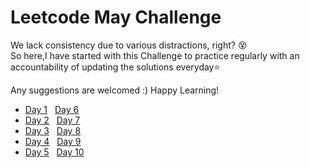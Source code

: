 # Leetcode May Challenge
We lack consistency due to various distractions, right? 😵  
So here,I have started with this Challenge to practice regularly with an accountability of updating the solutions everyday⭐  

Any suggestions are welcomed :) Happy Learning!

* [Day 1](https://leetcode.com/problems/backspace-string-compare/) &nbsp; [Day 6](https://leetcode.com/problems/remove-all-adjacent-duplicates-in-string-ii/)
* [Day 2](https://leetcode.com/problems/sort-array-by-parity/) &nbsp; [Day 7](https://leetcode.com/problems/132-pattern/)  
* [Day 3](https://leetcode.com/problems/shortest-unsorted-continuous-subarray/) &nbsp; [Day 8](https://leetcode.com/problems/flatten-nested-list-iterator/)
* [Day 4](https://leetcode.com/problems/max-number-of-k-sum-pairs/) &nbsp; [Day 9](https://leetcode.com/problems/letter-combinations-of-a-phone-number/)
* [Day 5](https://leetcode.com/problems/implement-stack-using-queues/) &nbsp; [Day 10](https://leetcode.com/problems/combination-sum-iii/)

